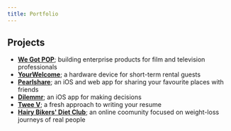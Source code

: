 ```yaml
---
title: Portfolio
---
```


## Projects

* [**We Got POP**](/wegotpop/_about); building enterprise products for film and television professionals
* [**YourWelcome**](/yourwelcome/_about); a hardware device for short-term rental guests
* [**Pearlshare**](/pearlshare/_about); an iOS and web app for sharing your favourite places with friends
* [**Dilemmr**](/dilemmr/_about); an iOS app for making decisions
* [**Twee V**](/tweev/_about); a fresh approach to writing your resume
* [**Hairy Bikers' Diet Club**](/hbdc/_about); an online coomunity focused on weight-loss journeys of real people
